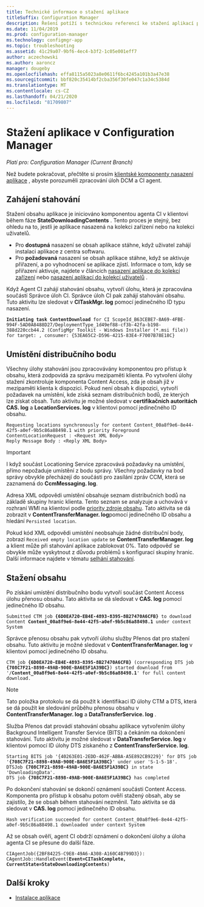 ```yaml
---
title: Technické informace o stažení aplikace
titleSuffix: Configuration Manager
description: Řešení potíží s technickou referencí ke stažení aplikací pro Configuration Manager.
ms.date: 11/04/2019
ms.prod: configuration-manager
ms.technology: configmgr-app
ms.topic: troubleshooting
ms.assetid: 41c29a07-9bf6-4ec4-b3f2-1c05e001eff7
author: aczechowski
ms.author: aaroncz
manager: dougeby
ms.openlocfilehash: effa8115a5023a8e0611f6bc4245a101b3a47e38
ms.sourcegitcommit: bbf820c35414bf2cba356f30fe047c1a34c5384d
ms.translationtype: MT
ms.contentlocale: cs-CZ
ms.lasthandoff: 04/21/2020
ms.locfileid: "81709807"
---
```

# <a name="application-download-in-configuration-manager"></a>Stažení aplikace v Configuration Manager

*Platí pro: Configuration Manager (Current Branch)*

Než budete pokračovat, přečtěte si prosím [klientské komponenty nasazení aplikace](client-components-technical-reference.md) , abyste porozuměli zpracování úloh DCM a CI agent.

## <a name="download-initiation"></a>Zahájení stahování

Stažení obsahu aplikace je iniciováno komponentou agenta CI v klientovi během fáze **StateDownloadingContents** . Tento proces je stejný, bez ohledu na to, jestli je aplikace nasazená na kolekci zařízení nebo na kolekci uživatelů.

- Pro **dostupná** nasazení se obsah aplikace stáhne, když uživatel zahájí instalaci aplikace z centra softwaru.
- Pro **požadovaná** nasazení se obsah aplikace stáhne, když se aktivuje přiřazení, a po vyhodnocení se aplikace zjistí. Informace o tom, kdy se přiřazení aktivuje, najdete v článcích [nasazení aplikace do kolekcí zařízení](device-deployment-technical-reference.md) nebo [nasazení aplikací do kolekcí uživatelů](user-deployment-technical-reference.md) .

Když Agent CI zahájí stahování obsahu, vytvoří úlohu, která je zpracována součástí Správce úloh CI. Správce úloh CI pak zahájí stahování obsahu. Tuto aktivitu lze sledovat v **CITaskMgr. log** pomocí jedinečného ID typu nasazení.

<pre><code class="lang-text"><b>Initiating task ContentDownload</b> for CI ScopeId_B63CEBE7-8A69-4FBE-994F-5AD0A8488D27/DeploymentType_1d49ef88-cf3b-42fa-b198-388d220ccb44.2 (ConfigMgr Toolkit - Windows Installer (*.msi file)) for target: , consumer: {53EA65C2-D596-4215-83E4-F7007B78E18C}
</code></pre>

## <a name="distribution-point-location"></a>Umístění distribučního bodu

Všechny úlohy stahování jsou zpracovávány komponentou pro přístup k obsahu, která zodpovídá za správu mezipaměti klienta. Po vytvoření úlohy stažení zkontroluje komponenta Content Access, zda je obsah již v mezipaměti klienta k dispozici. Pokud není obsah k dispozici, vytvoří požadavek na umístění, kde získá seznam distribučních bodů, ze kterých lze získat obsah. Tuto aktivitu je možné sledovat v **certifikačních autoritách CAS. log** a **LocationServices. log** v klientovi pomocí jedinečného ID obsahu.

```text
Requesting locations synchronously for content Content_00a8f9e6-8e44-42f5-a0ef-9b5c86a88498.1 with priority Foreground
ContentLocationRequest : <Request XML Body>
Reply Message Body : <Reply XML Body>
```

> [!IMPORTANT]
> I když součást Locationing Service zpracovává požadavky na umístění, přímo nepožaduje umístění z bodu správy. Všechny požadavky na bod správy obvykle přecházejí do součásti pro zasílání zpráv CCM, která se zaznamená do **CcmMessaging. log**.

Adresa XML odpovědi umístění obsahuje seznam distribučních bodů na základě skupiny hranic klienta. Tento seznam se analyzuje a uchovává v rozhraní WMI na klientovi podle [priority zdroje obsahu](../../core/plan-design/hierarchy/fundamental-concepts-for-content-management.md#content-source-priority). Tato aktivita se dá zobrazit v **ContentTransferManager. log**pomocí jedinečného ID obsahu a hledání `Persisted location`. 

Pokud kód XML odpovědi umístění neobsahuje žádné distribuční body, zobrazí `Received empty location update` se **ContentTransferManager. log** a klient může při stahování aplikace zablokovat 0%. Tato odpověď se obvykle může vyskytnout z důvodu problémů s konfigurací skupiny hranic. Další informace najdete v tématu [selhání stahování](../deploy-use/troubleshoot-application-deployment.md#download-failures).

## <a name="content-download"></a>Stažení obsahu

Po získání umístění distribučního bodu vytvoří součást Content Access úlohu přenosu obsahu. Tato aktivita se dá sledovat v **CAS. log** pomocí jedinečného ID obsahu.

<pre><code class="lang-text">Submitted CTM job <b>{6D0EA720-EB4E-4893-8395-8B27470A6CFB}</b> to download Content <b>Content_00a8f9e6-8e44-42f5-a0ef-9b5c86a88498.1</b> under context System
</code></pre>

Správce přenosu obsahu pak vytvoří úlohu služby Přenos dat pro stažení obsahu. Tuto aktivitu je možné sledovat v **ContentTransferManager. log** v klientovi pomocí jedinečného ID obsahu.

<pre><code class="lang-text">CTM job <b>{6D0EA720-EB4E-4893-8395-8B27470A6CFB}</b> (corresponding DTS job <b>{708C7F21-8898-49AB-900E-BA6E5F1A39BC}</b>) started download from '<Distribution Point URL>/<b>Content_00a8f9e6-8e44-42f5-a0ef-9b5c86a88498.1</b>' for full content download.
</code></pre>

> [!NOTE]
> Tato položka protokolu se dá použít k identifikaci ID úlohy CTM a DTS, která se dá použít ke sledování průběhu přenosu obsahu v **ContentTransferManager. log** a **DataTransferService. log** .

Služba Přenos dat provádí stahování obsahu aplikace vytvořením úlohy Background Intelligent Transfer Service (BITS) a čekáním na dokončení stahování. Tuto aktivitu je možné sledovat v **DataTransferService. log** v klientovi pomocí ID úlohy DTS získaného z **ContentTransferService. log**.

<pre><code class="lang-text">Starting BITS job '{40263E01-2EDD-462F-ABBA-A5E892CB9229}' for DTS job '<b>{708C7F21-8898-49AB-900E-BA6E5F1A39BC}</b>' under user 'S-1-5-18'.
DTSJob <b>{708C7F21-8898-49AB-900E-BA6E5F1A39BC}</b> in state 'DownloadingData'.
DTS job <b>{708C7F21-8898-49AB-900E-BA6E5F1A39BC}</b> has completed
</code></pre>

Po dokončení stahování se dokončí oznámení součásti Content Access. Komponenta pro přístup k obsahu potom ověří stažený obsah, aby se zajistilo, že se obsah během stahování nezměnil. Tato aktivita se dá sledovat v **CAS. log** pomocí jedinečného ID obsahu.

```text
Hash verification succeeded for content Content_00a8f9e6-8e44-42f5-a0ef-9b5c86a88498.1 downloaded under context System
```

Až se obsah ověří, agent CI obdrží oznámení o dokončení úlohy a úloha agenta CI se přesune do další fáze.

<pre><code class="lang-text">CIAgentJob({2BF84225-C9E8-49A6-A308-A160C4B799D3}): CAgentJob::HandleEvent(<b>Event=CITaskComplete, CurrentState=StateDownloadingContents</b>)
</code></pre>

## <a name="next-steps"></a>Další kroky

- [Instalace aplikace](deployment-install-technical-reference.md)
